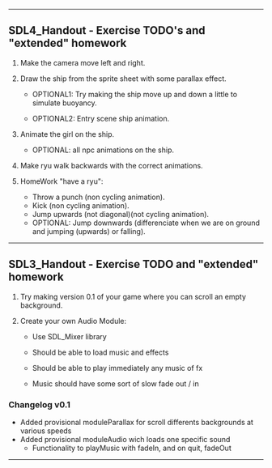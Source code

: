 ***

## SDL4_Handout - Exercise TODO's and "extended" homework

1. Make the camera move left and right.

2. Draw the ship from the sprite sheet with some parallax effect.

   * OPTIONAL1: Try making the ship move up and down a little to simulate buoyancy.

   * OPTIONAL2: Entry scene ship animation.

3. Animate the girl on the ship.

   * OPTIONAL: all npc animations on the ship.

4. Make ryu walk backwards with the correct animations.
   
5. HomeWork "have a ryu":

   * Throw a punch (non cycling animation).
   * Kick (non cycling animation).
   * Jump upwards (not diagonal)(not cycling animation).
   * OPTIONAL: Jump downwards (differenciate when we are on ground and jumping (upwards) or falling).

***

## SDL3_Handout - Exercise TODO and "extended" homework

1. Try making version 0.1 of your game where you can scroll an empty background.

2. Create your own Audio Module:

   * Use SDL_Mixer library

   * Should be able to load music and effects

   * Should be able to play immediately any music of fx

   * Music should have some sort of slow fade out / in
   
### Changelog v0.1

   * Added provisional moduleParallax for scroll differents backgrounds at various speeds
   * Added provisional moduleAudio wich loads one specific sound
      * Functionality to playMusic with fadeIn, and on quit, fadeOut
	  
***